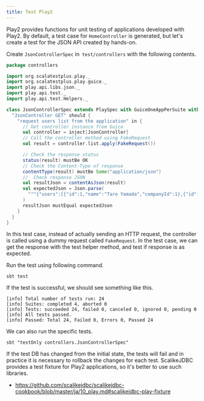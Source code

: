 ```yaml
---
title: Test Play2
---
```


Play2 provides functions for unit testing of applications developed with Play2. By default, a test case for `HomeController` is generated, but let's create a test for the JSON API created by hands-on.

Create `JsonControllerSpec` in` test/controllers` with the following contents.

```scala
package controllers

import org.scalatestplus.play._
import org.scalatestplus.play.guice._
import play.api.libs.json._
import play.api.test._
import play.api.test.Helpers._

class JsonControllerSpec extends PlaySpec with GuiceOneAppPerSuite with Injecting {
  "JsonController GET" should {
    "request users list from the application" in {
      // Get controller instance from Guice
      val controller = inject[JsonController]
      // Call the controller method using FakeRequest
      val result = controller.list.apply(FakeRequest())

      // Check the response status
      status(result) mustBe OK
      // Check the Content-Type of response
      contentType(result) mustBe Some("application/json")
      //  Check response JSON
      val resultJson = contentAsJson(result)
      val expectedJson = Json.parse(
        """{"users":[{"id":1,"name":"Taro Yamada","companyId":1},{"id":2,"name":"Jiro Sato"}]}"""
      )
      resultJson mustEqual expectedJson
    }
  }
}
```

In this test case, instead of actually sending an HTTP request, the controller is called using a dummy request called `FakeRequest`. In the test case, we can get the response with the test helper method, and test if response is as expected.

Run the test using following command.

```
sbt test
```

If the test is successful, we should see something like this.

```
[info] Total number of tests run: 24
[info] Suites: completed 4, aborted 0
[info] Tests: succeeded 24, failed 0, canceled 0, ignored 0, pending 0
[info] All tests passed.
[info] Passed: Total 24, Failed 0, Errors 0, Passed 24
```

We can also run the specific tests.

```
sbt "testOnly controllers.JsonControllerSpec"
```


If the test DB has changed from the initial state, the tests will fail and in practice it is necessary to rollback the changes for each test. ScalikeJDBC provides a test fixture for Play2 applications, so it's better to use such libraries.

- https://github.com/scalikejdbc/scalikejdbc-cookbook/blob/master/ja/10_play.md#scalikejdbc-play-fixture
